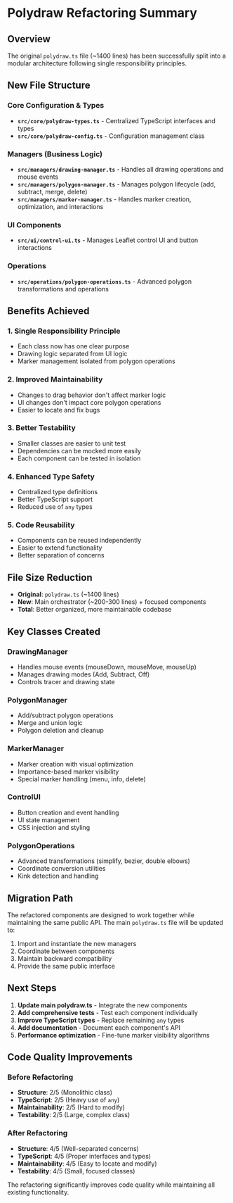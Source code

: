 # Polydraw Refactoring Summary

## Overview

The original `polydraw.ts` file (~1400 lines) has been successfully split into a modular architecture following single responsibility principles.

## New File Structure

### Core Configuration & Types

- **`src/core/polydraw-types.ts`** - Centralized TypeScript interfaces and types
- **`src/core/polydraw-config.ts`** - Configuration management class

### Managers (Business Logic)

- **`src/managers/drawing-manager.ts`** - Handles all drawing operations and mouse events
- **`src/managers/polygon-manager.ts`** - Manages polygon lifecycle (add, subtract, merge, delete)
- **`src/managers/marker-manager.ts`** - Handles marker creation, optimization, and interactions

### UI Components

- **`src/ui/control-ui.ts`** - Manages Leaflet control UI and button interactions

### Operations

- **`src/operations/polygon-operations.ts`** - Advanced polygon transformations and operations

## Benefits Achieved

### 1. **Single Responsibility Principle**

- Each class now has one clear purpose
- Drawing logic separated from UI logic
- Marker management isolated from polygon operations

### 2. **Improved Maintainability**

- Changes to drag behavior don't affect marker logic
- UI changes don't impact core polygon operations
- Easier to locate and fix bugs

### 3. **Better Testability**

- Smaller classes are easier to unit test
- Dependencies can be mocked more easily
- Each component can be tested in isolation

### 4. **Enhanced Type Safety**

- Centralized type definitions
- Better TypeScript support
- Reduced use of `any` types

### 5. **Code Reusability**

- Components can be reused independently
- Easier to extend functionality
- Better separation of concerns

## File Size Reduction

- **Original**: `polydraw.ts` (~1400 lines)
- **New**: Main orchestrator (~200-300 lines) + focused components
- **Total**: Better organized, more maintainable codebase

## Key Classes Created

### DrawingManager

- Handles mouse events (mouseDown, mouseMove, mouseUp)
- Manages drawing modes (Add, Subtract, Off)
- Controls tracer and drawing state

### PolygonManager

- Add/subtract polygon operations
- Merge and union logic
- Polygon deletion and cleanup

### MarkerManager

- Marker creation with visual optimization
- Importance-based marker visibility
- Special marker handling (menu, info, delete)

### ControlUI

- Button creation and event handling
- UI state management
- CSS injection and styling

### PolygonOperations

- Advanced transformations (simplify, bezier, double elbows)
- Coordinate conversion utilities
- Kink detection and handling

## Migration Path

The refactored components are designed to work together while maintaining the same public API. The main `polydraw.ts` file will be updated to:

1. Import and instantiate the new managers
2. Coordinate between components
3. Maintain backward compatibility
4. Provide the same public interface

## Next Steps

1. **Update main polydraw.ts** - Integrate the new components
2. **Add comprehensive tests** - Test each component individually
3. **Improve TypeScript types** - Replace remaining `any` types
4. **Add documentation** - Document each component's API
5. **Performance optimization** - Fine-tune marker visibility algorithms

## Code Quality Improvements

### Before Refactoring

- **Structure**: 2/5 (Monolithic class)
- **TypeScript**: 2/5 (Heavy use of `any`)
- **Maintainability**: 2/5 (Hard to modify)
- **Testability**: 2/5 (Large, complex class)

### After Refactoring

- **Structure**: 4/5 (Well-separated concerns)
- **TypeScript**: 4/5 (Proper interfaces and types)
- **Maintainability**: 4/5 (Easy to locate and modify)
- **Testability**: 4/5 (Small, focused classes)

The refactoring significantly improves code quality while maintaining all existing functionality.
